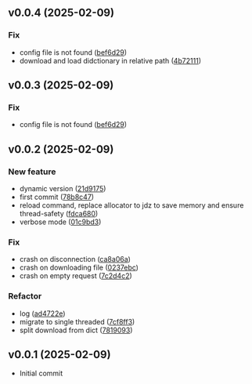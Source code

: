## v0.0.4 (2025-02-09)

### Fix

- config file is not found ([bef6d29](https://github.com/waynezhang/toyskkserv/commit/bef6d29a097c5c5f1794a7f89e7a3b397e77ff08))
- download and load didctionary in relative path ([4b72111](https://github.com/waynezhang/toyskkserv/commit/4b72111a68730697c00e3b48cd8b6a1f0ea387ec))


## v0.0.3 (2025-02-09)

### Fix

- config file is not found ([bef6d29](https://github.com/waynezhang/toyskkserv/commit/bef6d29a097c5c5f1794a7f89e7a3b397e77ff08))


## v0.0.2 (2025-02-09)

### New feature

- dynamic version ([21d9175](https://github.com/waynezhang/toyskkserv/commit/21d91757bd2802564b21b1a2b479f9d568164b3b))
- first commit ([78b8c47](https://github.com/waynezhang/toyskkserv/commit/78b8c47f8734f5147340d4a43005f27018513204))
- reload command, replace allocator to jdz to save memory and ensure thread-safety ([fdca680](https://github.com/waynezhang/toyskkserv/commit/fdca680ca75f3bedcfe3cfd78103da00430f62a7))
- verbose mode ([01c9bd3](https://github.com/waynezhang/toyskkserv/commit/01c9bd330d9a650c6943f7838b1fb502d82e4ce7))

### Fix

- crash on disconnection ([ca8a06a](https://github.com/waynezhang/toyskkserv/commit/ca8a06a6ecbf6b38bd9ac9f49debc7ae9038eb0c))
- crash on downloading file ([0237ebc](https://github.com/waynezhang/toyskkserv/commit/0237ebc06abb57d2d2b0af3a8056704e361ac971))
- crash on empty request ([7c2d4c2](https://github.com/waynezhang/toyskkserv/commit/7c2d4c2fc985d1c17d437d70cffcd1836e8ea1d2))

### Refactor

- log ([ad4722e](https://github.com/waynezhang/toyskkserv/commit/ad4722e8c4fe1b12b72648d2031e305ec94ac1ed))
- migrate to single threaded ([7cf8ff3](https://github.com/waynezhang/toyskkserv/commit/7cf8ff364c649d2305541f215b5c7f9318c48efe))
- split download from dict ([7819093](https://github.com/waynezhang/toyskkserv/commit/78190936558c008ab4e9964fb1b3b154875c025f))


## v0.0.1 (2025-02-09)

- Initial commit
